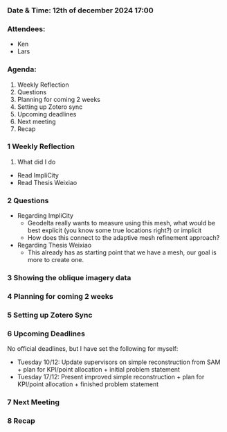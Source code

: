 ### Date & Time: 12th of december 2024 17:00

### Attendees: 
- Ken
- Lars

### Agenda:
1. Weekly Reflection
2. Questions
3. Planning for coming 2 weeks
4. Setting up Zotero sync
5. Upcoming deadlines
6. Next meeting
7. Recap

### 1 Weekly Reflection
1. What did I do
- Read ImpliCity
- Read Thesis Weixiao


### 2 Questions
- Regarding ImpliCity
  - Geodelta really wants to measure using this mesh, what would be best explicit (you know some true locations right?) or implicit
  - How does this connect to the adaptive mesh refinement approach?
- Regarding Thesis Weixiao
  - This already has as starting point that we have a mesh, our goal is more to create one.

### 3 Showing the oblique imagery data

### 4  Planning for coming 2 weeks

### 5  Setting up Zotero Sync

### 6 Upcoming Deadlines
No official deadlines, but I have set the following for myself:
- Tuesday 10/12: Update supervisors on simple reconstruction from SAM + plan for KPI/point allocation + initial problem statement
- Tuesday 17/12: Present improved simple reconstruction + plan for KPI/point allocation + finished problem statement

### 7 Next Meeting


### 8 Recap

